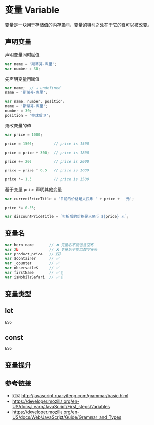 # 变量 Variable

变量是一块用于存储值的内存空间，变量的特别之处在于它的值可以被改变。

## 声明变量
声明变量同时赋值
```javascript
var name = '斯蒂芬·库里';
var number = 30;
```

先声明变量再赋值
```javascript
var name;  // → undefined
name = '斯蒂芬·库里';
```
```javascript
var name, number, position;
name = '斯蒂芬·库里';
number = 30;
position = '控球后卫';
```

更改变量的值
```javascript
var price = 1000;

price = 1500;         // price is 1500

price = price + 300;  // price is 1800

price += 200          // price is 2000

price = price * 0.5   // price is 1000

price *= 1.5          // price is 1500
```

基于变量 `price` 声明其他变量
```javascript
var currentPriceTitle = '目前的价格是人民币 ' + price + ' 元';

price *= 0.85;

var discountPriceTitle = `打折后的价格是人民币 ${price} 元`;
```


## 变量名
```javascript
var hero name       // ❌ 变量名不能包含空格
var 2b              // ❌ 变量名不能以数字开头
var product_price   // 🆗
var $container      // ✅ 
var _counter        // ✅
var observable$     // ✅ 
var firstName       // ✅ 💯
var isMobileSafari  // ✅ 💯
```

## 变量类型

## let
`ES6`

## const
`ES6`

## 变量提升

## 参考链接
* 🇨🇳 http://javascript.ruanyifeng.com/grammar/basic.html
* https://developer.mozilla.org/en-US/docs/Learn/JavaScript/First_steps/Variables
* https://developer.mozilla.org/en-US/docs/Web/JavaScript/Guide/Grammar_and_Types
